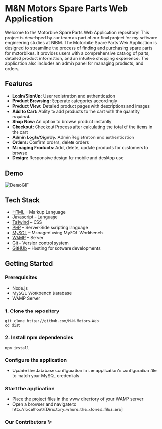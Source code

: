 # M&N Motors Spare Parts Web Application
Welcome to the Motorbike Spare Parts Web Application repository! This project is developed by our team as part of our final project for my software engineering studies at NIBM. 
The Motorbike Spare Parts Web Application is designed to streamline the process of finding and purchasing spare parts for motorbikes. It provides users with a comprehensive catalog of parts, detailed product information, and an intuitive shopping experience. The application also includes an admin panel for managing products, and orders.

## Features
- **LogIn/SignUp:** User registration and authentication
- **Product Browsing:** Seperate categories accordingly
- **Product View:** Detailed product pages with descriptions and images
- **Add to Cart:** Ablity to add products to the cart with the quantity required.
- **Shop Now:** An option to browse product instantly
- **Checkout:** Checkout Process after calculating the total of the items in the cart
- **Admin LogIn/SignUp:** Admin Registration and authentication
- **Orders:** Confirm orders, delete orders
- **Managing Products:** Add, delete, update products for customers to browse
- **Design:** Responsive design for mobile and desktop use

## Demo
![DemoGIF](Demo.gif)

## Tech Stack

- [HTML](https://nextjs.org/) – Markup Language
- [Javascript](https://developer.mozilla.org/en-US/docs/Web/JavaScript) – Language
- [Tailwind](https://tailwindcss.com/) – CSS
- [PHP](https://www.php.net/) – Server-Side scripting language
- [MySQL](https://www.mysql.com/) – Managed using MySQL Workbench
- [WAMP](https://www.wampserver.com/en/download-wampserver-64bits/) – Server
- [Git](https://git-scm.com/) – Version control system
- [GitHUb](https://github.com/) – Hosting for sotware developments

## Getting Started

### Prerequisites

- Node.js
- MySQL Workbench Database
- WAMP Server

### 1. Clone the repository

```shell
git clone https://github.com/M-N-Motors-Web
cd dist
```

### 2. Install npm dependencies

```shell
npm install
```

### Configure the application

- Update the database configuration in the application's configuration file to match your MySQL credentials

### Start the application

- Place the project files in the www directory of your WAMP server
- Open a browser and navigate to http://localhost/[Directory_where_the_cloned_files_are]

### Our Contributors ✨

<a href="https://github.com/MumthazDeen/M-N-Motors-Web/graphs/contributors">
  <img src="" />
</a>
